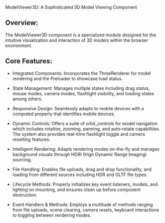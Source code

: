 ModelViewer3D: A Sophisticated 3D Model Viewing Component

## Overview:

The ModelViewer3D component is a specialized module designed for the intuitive visualization and interaction of 3D models within the browser environment.

## Core Features:

- Integrated Components: Incorporates the ThreeRenderer for model rendering and the Preloader to showcase load status.

- State Management: Manages multiple states including drag status, mouse modes, camera modes, flashlight visibility, and loading states among others.

- Responsive Design: Seamlessly adapts to mobile devices with a computed property that identifies mobile devices.

- Dynamic Controls: Offers a suite of orbit_controls for model navigation which includes rotation, zooming, panning, and auto-rotate capabilities. The system also provides real-time flashlight toggle and camera resetting features.

- Intelligent Rendering: Adapts rendering modes on-the-fly and manages background visuals through HDRI (High Dynamic Range Imaging) sourcing.

- File Handling: Enables file uploads, drag and drop functionality, and loading from different sources including HDR and GLTF file types.

- Lifecycle Methods: Properly initializes key event listeners, models, and lighting on mounting, and ensures clean up before component destruction.

- Event Handlers & Methods: Employs a multitude of methods ranging from file uploads, scene clearing, camera resets, keyboard interactions to toggling between rendering modes.